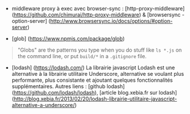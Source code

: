 - middleware proxy à exec avec browser-sync :
[http-proxy-middleware] (https://github.com/chimurai/http-proxy-middleware) & [browsersync - option-server] (http://www.browsersync.io/docs/options/#option-server)

- [glob] (https://www.npmjs.com/package/glob)
> "Globs" are the patterns you type when you do stuff like `ls *.js` on
the command line, or put `build/*` in a `.gitignore` file.

- [lodash] (https://lodash.com/)
La librairie javascript Lodash est une alternative à la librairie utilitaire Underscore, alternative se voulant plus performante, plus consistante et ajoutant quelques fonctionnalités supplémentaires.
Autres liens : [github lodash] (https://github.com/lodash/lodash), [article blog.xebia.fr sur lodash] (http://blog.xebia.fr/2013/02/20/lodash-librairie-utilitaire-javascript-alternative-a-underscore/)

